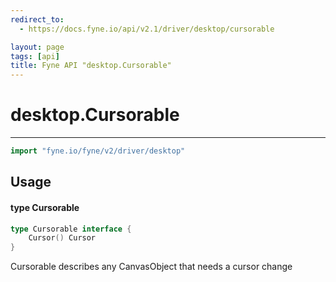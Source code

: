 ```yaml
---
redirect_to:
  - https://docs.fyne.io/api/v2.1/driver/desktop/cursorable

layout: page
tags: [api]
title: Fyne API "desktop.Cursorable"
---
```



# desktop.Cursorable
---
```go
import "fyne.io/fyne/v2/driver/desktop"
```

## Usage

#### type Cursorable

```go
type Cursorable interface {
	Cursor() Cursor
}
```

Cursorable describes any CanvasObject that needs a cursor change
